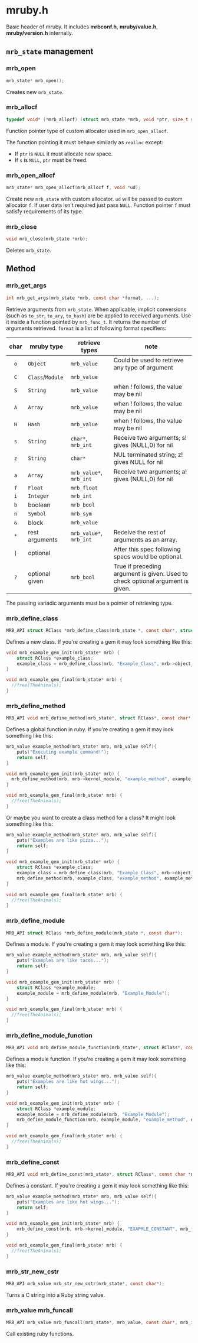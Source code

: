 # mruby.h

Basic header of mruby.
It includes **mrbconf.h**, **mruby/value.h**, **mruby/version.h** internally.

## `mrb_state` management

### mrb_open
```C
mrb_state* mrb_open();
```
Creates new `mrb_state`.

### mrb_allocf
```C
typedef void* (*mrb_allocf) (struct mrb_state *mrb, void *ptr, size_t s, void *ud);
```
Function pointer type of custom allocator used in `mrb_open_allocf`.

The function pointing it must behave similarly as `realloc` except:
* If `ptr` is `NULL` it must allocate new space.
* If `s` is `NULL`, `ptr` must be freed.

### mrb_open_allocf
```C
mrb_state* mrb_open_allocf(mrb_allocf f, void *ud);
```
Create new `mrb_state` with custom allocator.
`ud` will be passed to custom allocator `f`.
If user data isn't required just pass `NULL`.
Function pointer `f` must satisfy requirements of its type.

### mrb_close
```C
void mrb_close(mrb_state *mrb);
```
Deletes `mrb_state`.

## Method

### mrb_get_args
```C
int mrb_get_args(mrb_state *mrb, const char *format, ...);
```
Retrieve arguments from `mrb_state`.
When applicable, implicit conversions (such as `to_str`,
`to_ary`, `to_hash`) are be applied to received arguments.
Use it inside a function pointed by `mrb_func_t`.
It returns the number of arguments retrieved.
`format` is a list of following format specifiers:

char|mruby type|retrieve types|note
:---:|----------|--------------|---
`o`|`Object`|`mrb_value`|Could be used to retrieve any type of argument
`C`|`Class`/`Module`|`mrb_value`|
`S`|`String`|`mrb_value`|when ! follows, the value may be nil
`A`|`Array`|`mrb_value`|when ! follows, the value may be nil
`H`|`Hash`|`mrb_value`|when ! follows, the value may be nil
`s`|`String`|`char*`, `mrb_int`|Receive two arguments; s! gives (NULL,0) for nil
`z`|`String`|`char*`|NUL terminated string; z! gives NULL for nil
`a`|`Array`|`mrb_value*`, `mrb_int`|Receive two arguments; a! gives (NULL,0) for nil
`f`|`Float`|`mrb_float`|
`i`|`Integer`|`mrb_int`|
`b`|boolean|`mrb_bool`|
`n`|`Symbol`|`mrb_sym`|
`&`|block|`mrb_value`|
`*`|rest arguments|`mrb_value*`, `mrb_int`|Receive the rest of arguments as an array.
<code>&#124;</code>|optional||After this spec following specs would be optional.
`?`|optional given|`mrb_bool`|True if preceding argument is given. Used to check optional argument is given.

The passing variadic arguments must be a pointer of retrieving type.

### mrb_define_class
```C
MRB_API struct RClass *mrb_define_class(mrb_state *, const char*, struct RClass*);
```
Defines a new class. If you're creating a gem it may look something like this:

```C
void mrb_example_gem_init(mrb_state* mrb) {
    struct RClass *example_class;
    example_class = mrb_define_class(mrb, "Example_Class", mrb->object_class);
}

void mrb_example_gem_final(mrb_state* mrb) {
  //free(TheAnimals);
}
```
### mrb_define_method

```C
MRB_API void mrb_define_method(mrb_state*, struct RClass*, const char*, mrb_func_t, mrb_aspec);
```

Defines a global function in ruby. If you're creating a gem it may look something like this:

```C
mrb_value example_method(mrb_state* mrb, mrb_value self){
	puts("Executing example command!");
	return self;
}

void mrb_example_gem_init(mrb_state* mrb) {
  mrb_define_method(mrb, mrb->kernel_module, "example_method", example_method, MRB_ARGS_NONE());  
}

void mrb_example_gem_final(mrb_state* mrb) {
  //free(TheAnimals);
}
```

Or maybe you want to create a class method for a class? It might look something like this:

```C
mrb_value example_method(mrb_state* mrb, mrb_value self){
	puts("Examples are like pizza...");
	return self;
}

void mrb_example_gem_init(mrb_state* mrb) {
    struct RClass *example_class;
    example_class = mrb_define_class(mrb, "Example_Class", mrb->object_class);
    mrb_define_method(mrb, example_class, "example_method", example_method, MRB_ARGS_NONE());
}

void mrb_example_gem_final(mrb_state* mrb) {
  //free(TheAnimals);
}
```
### mrb_define_module

```C
MRB_API struct RClass *mrb_define_module(mrb_state *, const char*);
```

Defines a module. If you're creating a gem it may look something like this:

```C
mrb_value example_method(mrb_state* mrb, mrb_value self){
	puts("Examples are like tacos...");
	return self;
}

void mrb_example_gem_init(mrb_state* mrb) {
    struct RClass *example_module;
    example_module = mrb_define_module(mrb, "Example_Module");
}

void mrb_example_gem_final(mrb_state* mrb) {
  //free(TheAnimals);
}
```

### mrb_define_module_function

```C
MRB_API void mrb_define_module_function(mrb_state*, struct RClass*, const char*, mrb_func_t, mrb_aspec);
```

Defines a module function. If you're creating a gem it may look something like this:


```C
mrb_value example_method(mrb_state* mrb, mrb_value self){
	puts("Examples are like hot wings...");
	return self;
}

void mrb_example_gem_init(mrb_state* mrb) {
    struct RClass *example_module;
    example_module = mrb_define_module(mrb, "Example_Module");
    mrb_define_module_function(mrb, example_module, "example_method", example_method, MRB_ARGS_NONE());
}

void mrb_example_gem_final(mrb_state* mrb) {
  //free(TheAnimals);
}
```

### mrb_define_const

```C
MRB_API void mrb_define_const(mrb_state*, struct RClass*, const char *name, mrb_value);
```

Defines a constant. If you're creating a gem it may look something like this:

```C
mrb_value example_method(mrb_state* mrb, mrb_value self){
	puts("Examples are like hot wings...");
	return self;
}

void mrb_example_gem_init(mrb_state* mrb) {
    mrb_define_const(mrb, mrb->kernel_module, "EXAPMLE_CONSTANT", mrb_fixnum_value(0x00000001));
}

void mrb_example_gem_final(mrb_state* mrb) {
  //free(TheAnimals);
}
```

### mrb_str_new_cstr

```C
MRB_API mrb_value mrb_str_new_cstr(mrb_state*, const char*);
```

Turns a C string into a Ruby string value.


### mrb_value mrb_funcall

```C
MRB_API mrb_value mrb_funcall(mrb_state*, mrb_value, const char*, mrb_int,...);
```
Call existing ruby functions.
